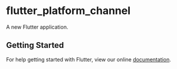 # flutter_platform_channel

A new Flutter application.

## Getting Started

For help getting started with Flutter, view our online
[documentation](https://flutter.io/).
